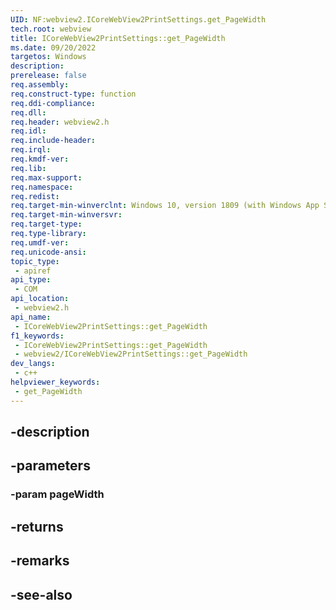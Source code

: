 ```yaml
---
UID: NF:webview2.ICoreWebView2PrintSettings.get_PageWidth
tech.root: webview
title: ICoreWebView2PrintSettings::get_PageWidth
ms.date: 09/20/2022
targetos: Windows
description: 
prerelease: false
req.assembly: 
req.construct-type: function
req.ddi-compliance: 
req.dll: 
req.header: webview2.h
req.idl: 
req.include-header: 
req.irql: 
req.kmdf-ver: 
req.lib: 
req.max-support: 
req.namespace: 
req.redist: 
req.target-min-winverclnt: Windows 10, version 1809 (with Windows App SDK 1.1 or later)
req.target-min-winversvr: 
req.target-type: 
req.type-library: 
req.umdf-ver: 
req.unicode-ansi: 
topic_type:
 - apiref
api_type:
 - COM
api_location:
 - webview2.h
api_name:
 - ICoreWebView2PrintSettings::get_PageWidth
f1_keywords:
 - ICoreWebView2PrintSettings::get_PageWidth
 - webview2/ICoreWebView2PrintSettings::get_PageWidth
dev_langs:
 - c++
helpviewer_keywords:
 - get_PageWidth
---
```


## -description

## -parameters

### -param pageWidth

## -returns

## -remarks

## -see-also

